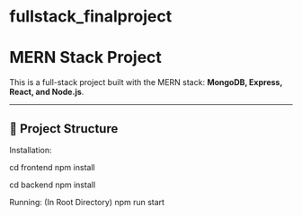 # fullstack_finalproject
# MERN Stack Project

This is a full-stack project built with the MERN stack: **MongoDB, Express, React, and Node.js**.

---

## 📁 Project Structure

Installation:

cd frontend
npm install

cd backend
npm install

Running: 
(In Root Directory)
npm run start 
